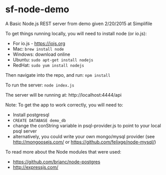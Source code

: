 # sf-node-demo
A Basic Node.js REST server from demo given 2/20/2015 at Simplifile

To get things running locally, you will need to install node (or io.js):
* For io.js - https://iojs.org
* Mac: `brew install node`
* Windows: download online
* Ubuntu: `sudo apt-get install nodejs`
* RedHat: `sudo yum install nodejs`

Then navigate into the repo, and run:
  `npm install`

To run the server:
  `node index.js`
  
The server will be running at: http://localhost:4444/api
  
Note: To get the app to work correctly, you will need to:
  * Install postgresql
  * `CREATE DATABASE demo_db`
  * change the conString variable in psql-provider.js to point to your local psql server
  * alternatively, you could write your own mongo/mysql provider
    (see http://mongoosejs.com/ or https://github.com/felixge/node-mysql/)

To read more about the Node modules that were used:
  * https://github.com/brianc/node-postgres
  * http://expressjs.com/

